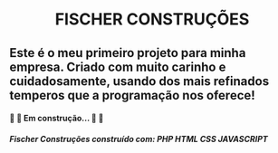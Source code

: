 <h1 align="center">
FISCHER CONSTRUÇÕES
 </h1>
 <h2 align="left">
Este é o meu primeiro projeto para minha empresa. Criado com muito carinho e cuidadosamente, usando dos mais refinados temperos que a programação nos oferece!</h2>
<h4 align="left"> 
	🚧 🚀 Em construção... 🚀 🚧
</h4>
<h5 align="left">
Fischer Construções construído com:
PHP 
HTML
CSS
JAVASCRIPT
</h5>
